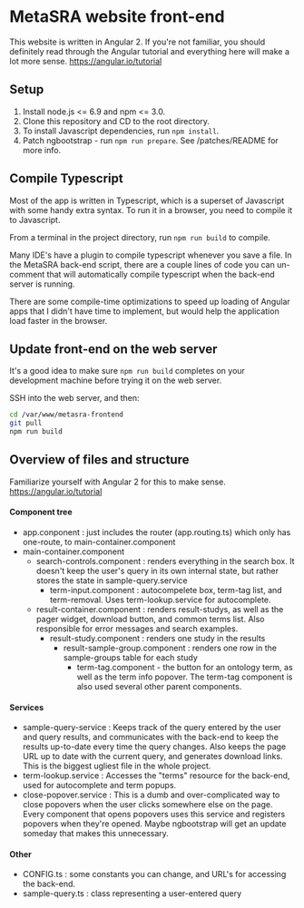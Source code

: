 
# MetaSRA website front-end

This website is written in Angular 2.  If you're not familiar, you should definitely read through the Angular tutorial and everything here will make a lot more sense.  https://angular.io/tutorial



## Setup
1. Install node.js <= 6.9 and npm <= 3.0.
2. Clone this repository and CD to the root directory.
3. To install Javascript dependencies, run `npm install`.
4. Patch ngbootstrap - run `npm run prepare`.  See /patches/README for more info.


## Compile Typescript
Most of the app is written in Typescript, which is a superset of Javascript with some handy extra syntax.  To run it in a browser, you need to compile it to Javascript.

From a terminal in the project directory, run `npm run build` to compile.

Many IDE's have a plugin to compile typescript whenever you save a file.  In the MetaSRA back-end script, there are a couple lines of code you can un-comment that will automatically compile typescript when the back-end server is running.

There are some compile-time optimizations to speed up loading of Angular apps that I didn't have time to implement, but would help the application load faster in the browser.


## Update front-end on the web server
It's a good idea to make sure `npm run build` completes on your development machine before trying it on the web server.

SSH into the web server, and then:
```bash
cd /var/www/metasra-frontend
git pull
npm run build
```


## Overview of files and structure
Familiarize yourself with Angular 2 for this to make sense.   https://angular.io/tutorial

#### Component tree
+  app.conponent : just includes the router (app.routing.ts) which only has one-route, to main-container.component
  + main-container.component
    + search-controls.component : renders everything in the search box.  It doesn't keep the user's query in its own internal state, but rather stores the state in sample-query.service
      + term-input.component : autocompelete box, term-tag list, and term-removal.  Uses term-lookup.service for autocomplete.
    + result-container.component : renders result-studys, as well as the pager widget, download button, and common terms list.  Also responsible for error messages and search examples.
      + result-study.component : renders one study in the results
        + result-sample-group.component : renders one row in the sample-groups table for each study
          + term-tag.component - the button for an ontology term, as well as the term info popover.  The term-tag component is also used several other parent components.

#### Services
+ sample-query-service : Keeps track of the query entered by the user and query results, and communicates with the back-end to keep the results up-to-date every time the query changes.  Also keeps the page URL up to date with the current query, and generates download links.  This is the biggest ugliest file in the whole project.
+ term-lookup.service : Accesses the "terms" resource for the back-end, used for autocomplete and term popups.
+ close-popover.service : This is a dumb and over-complicated way to close popovers when the user clicks somewhere else on the page.  Every component that opens popovers uses this service and registers popovers when they're opened.  Maybe ngbootstrap will get an update someday that makes this unnecessary.  

#### Other
+ CONFIG.ts : some constants you can change, and URL's for accessing the back-end.
+ sample-query.ts : class representing a user-entered query
